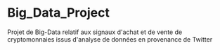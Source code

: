 # Big_Data_Project
Projet de Big-Data relatif aux signaux d'achat et de vente de cryptomonnaies issus d'analyse de données en provenance de Twitter

